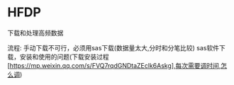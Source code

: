 # HFDP
下载和处理高频数据

流程:
手动下载不可行，必须用sas下载(数据量太大,分时和分笔比较)
sas软件下载，安装和使用的问题(下载安装过程[https://mp.weixin.qq.com/s/FVQ7rqdGNDtaZEclk6Askg],每次需要调时间,怎么调)
